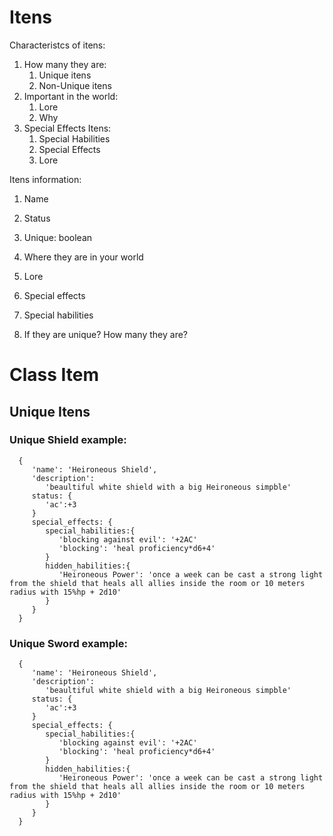 # Itens

Characteristcs of itens:
1. How many they are:
   1. Unique itens
   2. Non-Unique itens
2. Important in the world:
   1. Lore
   1. Why
3. Special Effects Itens:
   1. Special Habilities
   2. Special Effects
   3. Lore

Itens information:
1. Name
2. Status

2. Unique: boolean
3. Where they are in your world
4.  Lore
6.  Special effects
7.  Special habilities
8.  If they are unique? How many they are?


# Class Item
 

## Unique Itens
### Unique Shield example:

      {
         'name': 'Heironeous Shield',
         'description':
            'beaultiful white shield with a big Heironeous simpble'
         status: {
            'ac':+3
         }
         special_effects: {
            special_habilities:{
               'blocking against evil': '+2AC'
               'blocking': 'heal proficiency*d6+4'
            }
            hidden_habilities:{
               'Heironeous Power': 'once a week can be cast a strong light from the shield that heals all allies inside the room or 10 meters radius with 15%hp + 2d10'
            }
         }
      }

### Unique Sword example:

      {
         'name': 'Heironeous Shield',
         'description':
            'beaultiful white shield with a big Heironeous simpble'
         status: {
            'ac':+3
         }
         special_effects: {
            special_habilities:{
               'blocking against evil': '+2AC'
               'blocking': 'heal proficiency*d6+4'
            }
            hidden_habilities:{
               'Heironeous Power': 'once a week can be cast a strong light from the shield that heals all allies inside the room or 10 meters radius with 15%hp + 2d10'
            }
         }
      }
